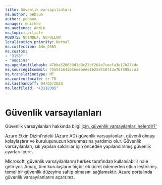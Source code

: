 ```yaml
---
title: Güvenlik varsayılanları
ms.author: pebaum
author: pebaum
manager: mnirkhe
ms.audience: Admin
ms.topic: article
ROBOTS: NOINDEX, NOFOLLOW
localization_priority: Normal
ms.collection: Adm_O365
ms.custom:
- "3153"
- "9001193"
ms.openlocfilehash: 47bba526630d1d8c27ef264e7ceefa3e17b274dc
ms.sourcegitcommit: 75553b64261eaeaeee16259410753e7bf8982ca1
ms.translationtype: MT
ms.contentlocale: tr-TR
ms.lasthandoff: 04/02/2020
ms.locfileid: "43118395"
---
```

# <a name="security-defaults"></a>Güvenlik varsayılanları

Güvenlik varsayılanları hakkında bilgi [için, güvenlik varsayılanları nelerdir?'](https://docs.microsoft.com/azure/active-directory/conditional-access/concept-conditional-access-security-defaults)

Azure Etkin Dizini'ndeki (Azure AD) güvenlik varsayılanları, güvenli olmayı kolaylaştırır ve kuruluşunuzun korunmasına yardımcı olur. Güvenlik varsayılanları, sık yapılan saldırılar için önceden yapılandırılmış güvenlik ayarları içerir.

Microsoft, güvenlik varsayılanlarını herkes tarafından kullanılabilir hale getiriyor. Amaç, tüm kuruluşların hiçbir ek ücret ödemeden etkin leştirilmiş temel bir güvenlik düzeyine sahip olmasını sağlamaktır. Azure portalında güvenlik varsayılanlarını açarsınız.
